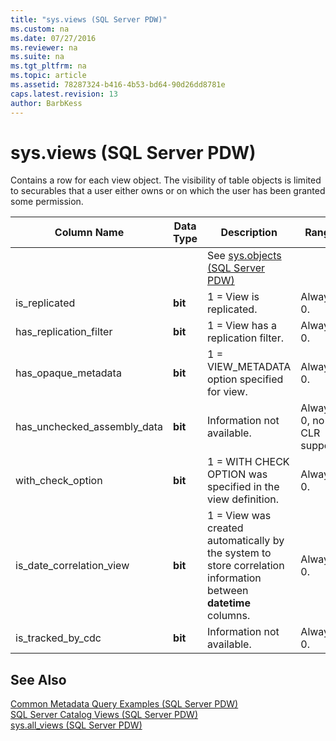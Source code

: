 ```yaml
---
title: "sys.views (SQL Server PDW)"
ms.custom: na
ms.date: 07/27/2016
ms.reviewer: na
ms.suite: na
ms.tgt_pltfrm: na
ms.topic: article
ms.assetid: 78287324-b416-4b53-bd64-90d26dd8781e
caps.latest.revision: 13
author: BarbKess
---
```

# sys.views (SQL Server PDW)
Contains a row for each view object. The visibility of table objects is limited to securables that a user either owns or on which the user has been granted some permission.  
  
|Column Name|Data Type|Description|Range|  
|---------------|-------------|---------------|---------|  
|<inherited columns from sys.objects>||See [sys.objects &#40;SQL Server PDW&#41;](../sqlpdw/sys-objects-sql-server-pdw.md)||  
|is_replicated|**bit**|1 = View is replicated.|Always 0.|  
|has_replication_filter|**bit**|1 = View has a replication filter.|Always 0.|  
|has_opaque_metadata|**bit**|1 = VIEW_METADATA option specified for view.|Always 0.|  
|has_unchecked_assembly_data|**bit**|Information not available.|Always 0, no CLR support.|  
|with_check_option|**bit**|1 = WITH CHECK OPTION was specified in the view definition.|Always 0.|  
|is_date_correlation_view|**bit**|1 = View was created automatically by the system to store correlation information between **datetime** columns.|Always 0.|  
|is_tracked_by_cdc|**bit**|Information not available.|Always 0.|  
  
## See Also  
[Common Metadata Query Examples &#40;SQL Server PDW&#41;](../sqlpdw/common-metadata-query-examples-sql-server-pdw.md)  
[SQL Server Catalog Views &#40;SQL Server PDW&#41;](../sqlpdw/sql-server-catalog-views-sql-server-pdw.md)  
[sys.all_views &#40;SQL Server PDW&#41;](../sqlpdw/sys-all-views-sql-server-pdw.md)  
  
